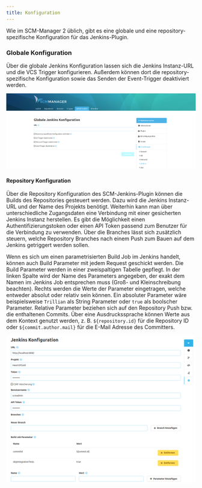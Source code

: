 ```yaml
---
title: Konfiguration
---
```

Wie im SCM-Manager 2 üblich, gibt es eine globale und eine repository-spezifische Konfiguration für das Jenkins-Plugin.

### Globale Konfiguration
Über die globale Jenkins Konfiguration lassen sich die Jenkins Instanz-URL und die VCS Trigger konfigurieren. 
Außerdem können dort die repository-spezifische Konfiguration sowie das Senden der Event-Trigger deaktiviert werden.

![Jenkins Globale Konfiguration](assets/global-config.png)

#### Repository Konfiguration
Über die Repository Konfiguration des SCM-Jenkins-Plugin können die Builds des Repositories gesteuert werden. 
Dazu wird die Jenkins Instanz-URL und der Name des Projekts benötigt. 
Weiterhin kann man über unterschiedliche Zugangsdaten eine Verbindung mit einer gesicherten Jenkins Instanz herstellen. 
Es gibt die Möglichkeit einen Authentifizierungstoken oder einen API Token passend zum Benutzer für die Verbindung zu verwenden. 
Über die Branches lässt sich zusätzlich steuern, welche Repository Branches nach einem Push zum Bauen auf dem Jenkins getriggert werden sollen.

Wenn es sich um einen parametrisierten Build Job im Jenkins handelt, können auch Build Parameter mit jedem Request geschickt werden. 
Die Build Parameter werden in einer zweispaltigen Tabelle gepflegt. 
In der linken Spalte wird der Name des Parameters angegeben, der exakt dem Namen im Jenkins Job entsprechen muss (Groß- und Kleinschreibung beachten).
Rechts werden die Werte der Parameter eingetragen, welche entweder absolut oder relativ sein können. 
Ein absoluter Parameter wäre beispielsweise `Trillian` als String Parameter oder `true` als boolscher Parameter. 
Relative Parameter beziehen sich auf den Repository Push bzw. die enthaltenen Commits.
Über eine Ausdruckssprache können Werte aus dem Kontext genutzt werden, z. B. `${repository.id}` für die Repository ID oder `${commit.author.mail}` für die E-Mail Adresse des Committers.

![Jenkins Repository Konfiguration](assets/repo-config.png)
